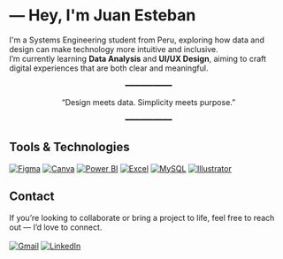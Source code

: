 # — Hey, I'm Juan Esteban

I'm a Systems Engineering student from Peru, exploring how data and design can make technology more intuitive and inclusive.  
I’m currently learning **Data Analysis** and **UI/UX Design**, aiming to craft digital experiences that are both clear and meaningful.  


<p align="center">━━━━━━━━━━</p>

<p align="center">
“Design meets data. Simplicity meets purpose.”
</p>

<p align="center">━━━━━━━━━━</p>

## Tools & Technologies

[![Figma](https://img.shields.io/badge/Figma-000000?style=flat-square&logo=figma&logoColor=white)](https://www.figma.com)
[![Canva](https://img.shields.io/badge/Canva-000000?style=flat-square&logo=canva&logoColor=white)](https://www.canva.com)
[![Power BI](https://img.shields.io/badge/Power_BI-000000?style=flat-square&logo=powerbi&logoColor=white)](https://powerbi.microsoft.com)
[![Excel](https://img.shields.io/badge/Excel-000000?style=flat-square&logo=microsoftexcel&logoColor=white)](https://www.microsoft.com)
[![MySQL](https://img.shields.io/badge/MySQL-000000?style=flat-square&logo=mysql&logoColor=white)](https://www.mysql.com)
[![Illustrator](https://img.shields.io/badge/Illustrator-000000?style=flat-square&logo=adobeillustrator&logoColor=white)](https://www.adobe.com)

## Contact

If you’re looking to collaborate or bring a project to life, feel free to reach out — I’d love to connect.
<br></br>
[![Gmail](https://img.shields.io/badge/Gmail-000000?style=flat-square&logo=gmail&logoColor=white)](mailto:jcarmonarz@gmail.com)
[![LinkedIn](https://img.shields.io/badge/LinkedIn-000000?style=flat-square&logo=linkedin&logoColor=white)](https://linkedin.com/in/carmonar)
